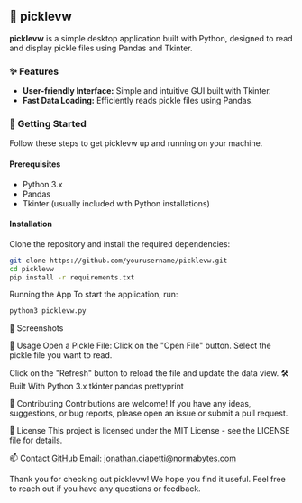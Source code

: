 ## 🥒 picklevw

**picklevw** is a simple desktop application built with Python, designed to read and display pickle files using Pandas and Tkinter.

### ✨ Features

- **User-friendly Interface:** Simple and intuitive GUI built with Tkinter.
- **Fast Data Loading:** Efficiently reads pickle files using Pandas.

### 🚀 Getting Started

Follow these steps to get picklevw up and running on your machine.

#### Prerequisites

- Python 3.x
- Pandas
- Tkinter (usually included with Python installations)

#### Installation

Clone the repository and install the required dependencies:

```bash
git clone https://github.com/yourusername/picklevw.git
cd picklevw
pip install -r requirements.txt
```
Running the App
To start the application, run:

```bash
python3 picklevw.py
```

📸 Screenshots

📖 Usage
Open a Pickle File:
Click on the "Open File" button.
Select the pickle file you want to read.


Click on the "Refresh" button to reload the file and update the data view.
🛠️ Built With
Python 3.x
tkinter
pandas
prettyprint

🤝 Contributing
Contributions are welcome! If you have any ideas, suggestions, or bug reports, please open an issue or submit a pull request.


📜 License
This project is licensed under the MIT License - see the LICENSE file for details.

📫 Contact
[GitHub](https://github.com/jonathanciapetti)
Email: [jonathan.ciapetti@normabytes.com](mailto:jonathan.ciapetti@normabytes.com)

Thank you for checking out picklevw! We hope you find it useful. Feel free to reach out if you have any questions or feedback.
